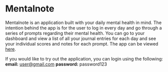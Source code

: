 # Mentalnote

Mentalnote is an application built with your daily mental health in mind. The intention behind the app is for the user to log in every day and go through a series of prompts regarding their mental health. You can go to your dashboard and view a list of all your journal entries for each day and see your individual scores and notes for each prompt. The app can be viewed [here](https://mentalnote.herokuapp.com "Mentalnote").

If you would like to try out the application, you can login using the following:
**email:** user@gmail.com
**password:** password123
